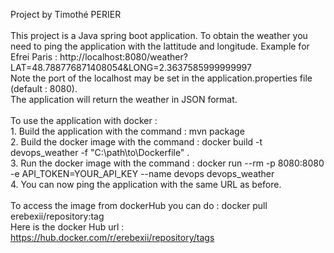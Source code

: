 Project by Timothé PERIER
<br><br>
This project is a Java spring boot application. To obtain the weather you need to ping the application with the lattitude and longitude.
Example for Efrei Paris : http://localhost:8080/weather?LAT=48.788776871408054&LONG=2.3637585999999997
<br>Note the port of the localhost may be set in the application.properties file (default : 8080).
<br> The application will return the weather in JSON format.
<br><br>To use the application with docker :
<br>1. Build the application with the command : mvn package
<br>2. Build the docker image with the command : docker build -t devops_weather -f "C:\path\to\Dockerfile" .
<br>3. Run the docker image with the command : docker run --rm -p 8080:8080 -e API_TOKEN=YOUR_API_KEY --name devops devops_weather
<br>4. You can now ping the application with the same URL as before.
<br><br>To access the image from dockerHub you can do : docker pull erebexii/repository:tag
<br>Here is the docker Hub url : https://hub.docker.com/r/erebexii/repository/tags
